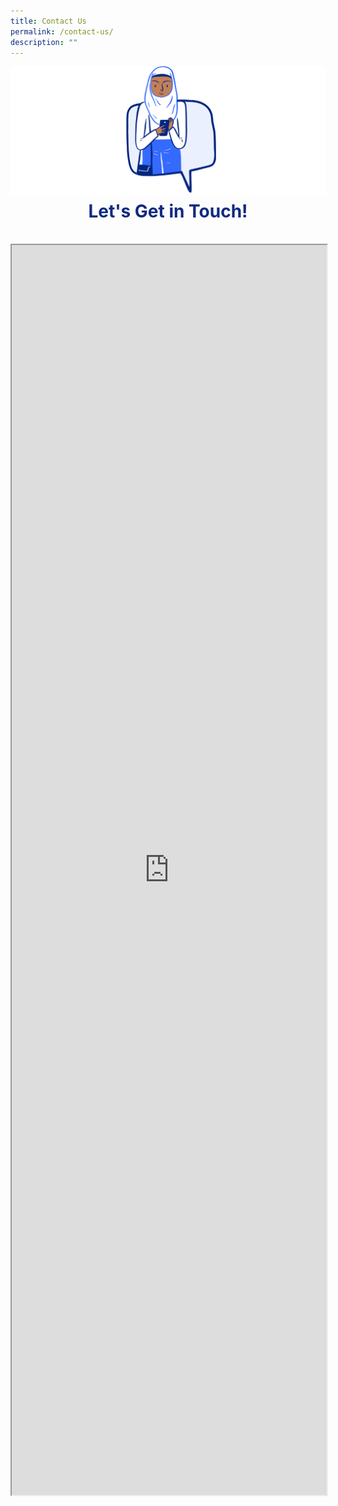```yaml
---
title: Contact Us
permalink: /contact-us/
description: ""
---
```

![](/images/CONNECT%20WITH%20US/connect-with-us.png)

<h1 style="text-align:center;color:#102A80;margin-top:-8px">Let's Get in Touch!</h1>

<br>

<iframe style="width:100%;height:2000px" src="https://form.gov.sg/60e3e7f6767aad0012645d4b" id="iframe"></iframe>